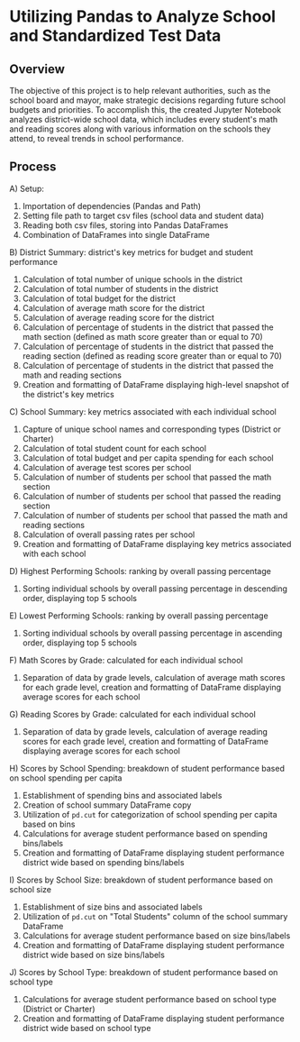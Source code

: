 # Utilizing Pandas to Analyze School and Standardized Test Data

## Overview ##

The objective of this project is to help relevant authorities, such as the school board and mayor, make strategic decisions regarding future school budgets and priorities. To accomplish this, the created Jupyter Notebook analyzes district-wide school data, which includes every student's math and reading scores along with various information on the schools they attend, to reveal trends in school performance.

## Process ##

A) Setup:
  1. Importation of dependencies (Pandas and Path)
  2. Setting file path to target csv files (school data and student data)
  3. Reading both csv files, storing into Pandas DataFrames
  4. Combination of DataFrames into single DataFrame

B) District Summary: district's key metrics for budget and student performance
  1. Calculation of total number of unique schools in the district
  2. Calculation of total number of students in the district
  3. Calculation of total budget for the district
  4. Calculation of average math score for the district
  5. Calculation of average reading score for the district
  6. Calculation of percentage of students in the district that passed the math section (defined as math score greater than or equal to 70)
  7. Calculation of percentage of students in the district that passed the reading section (defined as reading score greater than or equal to 70)
  8. Calculation of percentage of students in the district that passed the math and reading sections
  9. Creation and formatting of DataFrame displaying high-level snapshot of the district's key metrics

C) School Summary: key metrics associated with each individual school
  1. Capture of unique school names and corresponding types (District or Charter)
  2. Calculation of total student count for each school
  3. Calculation of total budget and per capita spending for each school
  4. Calculation of average test scores per school
  5. Calculation of number of students per school that passed the math section
  6. Calculation of number of students per school that passed the reading section
  7. Calculation of number of students per school that passed the math and reading sections
  8. Calculation of overall passing rates per school
  9. Creation and formatting of DataFrame displaying key metrics associated with each school

D) Highest Performing Schools: ranking by overall passing percentage
  1. Sorting individual schools by overall passing percentage in descending order, displaying top 5 schools

E) Lowest Performing Schools: ranking by overall passing percentage
  1. Sorting individual schools by overall passing percentage in ascending order, displaying top 5 schools

F) Math Scores by Grade: calculated for each individual school
  1. Separation of data by grade levels, calculation of average math scores for each grade level, creation and formatting of DataFrame displaying average scores for each school

G) Reading Scores by Grade: calculated for each individual school
  1. Separation of data by grade levels, calculation of average reading scores for each grade level, creation and formatting of DataFrame displaying average scores for each school

H) Scores by School Spending: breakdown of student performance based on school spending per capita
  1. Establishment of spending bins and associated labels
  2. Creation of school summary DataFrame copy
  3. Utilization of `pd.cut` for categorization of school spending per capita based on bins
  4. Calculations for average student performance based on spending bins/labels
  5. Creation and formatting of DataFrame displaying student performance district wide based on spending bins/labels

I) Scores by School Size: breakdown of student performance based on school size
  1. Establishment of size bins and associated labels
  2. Utilization of `pd.cut` on "Total Students" column of the school summary DataFrame
  3. Calculations for average student performance based on size bins/labels
  4. Creation and formatting of DataFrame displaying student performance district wide based on size bins/labels

J) Scores by School Type: breakdown of student performance based on school type
  1. Calculations for average student performance based on school type (District or Charter)
  2. Creation and formatting of DataFrame displaying student performance district wide based on school type

